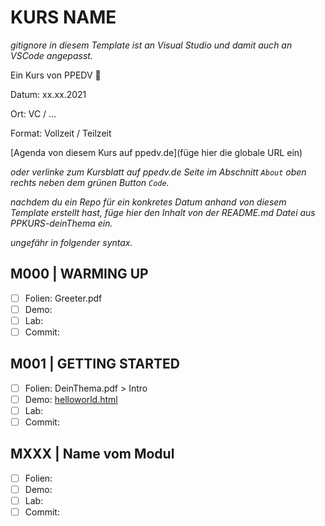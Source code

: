 # KURS NAME

*gitignore in diesem Template ist an Visual Studio und damit auch an VSCode angepasst.*

Ein Kurs von PPEDV :rocket:

Datum: xx.xx.2021

Ort: VC / ... 

Format: Vollzeit / Teilzeit

[Agenda von diesem Kurs auf ppedv.de](füge hier die globale URL ein)

*oder verlinke zum Kursblatt auf ppedv.de Seite im Abschnitt `About` oben rechts neben dem grünen Button `Code`.*

*nachdem du ein Repo für ein konkretes Datum anhand von diesem Template erstellt hast, füge hier den Inhalt von der README.md Datei aus PPKURS-deinThema ein.*

*ungefähr in folgender syntax.*

## M000 | WARMING UP

- [ ] Folien: Greeter.pdf
- [ ] Demo:
- [ ] Lab:
- [ ] Commit:
  
## M001 | GETTING STARTED

- [ ] Folien: DeinThema.pdf > Intro
- [ ] Demo: [helloworld.html](./m001/helloworld.html)
- [ ] Lab:
- [ ] Commit:

## MXXX | Name vom Modul

- [ ] Folien:
- [ ] Demo:
- [ ] Lab:
- [ ] Commit:
